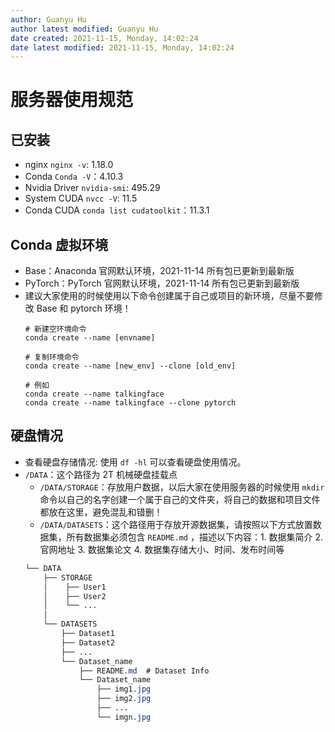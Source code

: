 ```yaml
---
author: Guanyu Hu
author latest modified: Guanyu Hu
date created: 2021-11-15, Monday, 14:02:24
date latest modified: 2021-11-15, Monday, 14:02:24
---
```


# 服务器使用规范

## 已安装

- nginx `nginx -v`: 1.18.0
- Conda `Conda -V`：4.10.3
- Nvidia Driver `nvidia-smi`: 495.29
- System CUDA `nvcc -V`: 11.5
- Conda CUDA `conda list cudatoolkit`：11.3.1

## Conda 虚拟环境

- Base：Anaconda 官网默认环境，2021-11-14 所有包已更新到最新版
- PyTorch：PyTorch 官网默认环境，2021-11-14 所有包已更新到最新版
- 建议大家使用的时候使用以下命令创建属于自己或项目的新环境，尽量不要修改 Base 和 pytorch 环境！
	```shell
    # 新建空环境命令
    conda create --name [envname]

    # 复制环境命令
    conda create --name [new_env] --clone [old_env]

    # 例如
    conda create --name talkingface
    conda create --name talkingface --clone pytorch
    ```

## 硬盘情况

- 查看硬盘存储情况: 使用 `df -hl` 可以查看硬盘使用情况。
- `/DATA`：这个路径为 2T 机械硬盘挂载点
	- `/DATA/STORAGE`：存放用户数据，以后大家在使用服务器的时候使用 `mkdir` 命令以自己的名字创建一个属于自己的文件夹，将自己的数据和项目文件都放在这里，避免混乱和错删！
	- `/DATA/DATASETS`：这个路径用于存放开源数据集，请按照以下方式放置数据集，所有数据集必须包含 `README.md` ，描述以下内容：1. 数据集简介 2. 官网地址 3. 数据集论文 4. 数据集存储大小、时间、发布时间等
	```css
    └── DATA
        ├── STORAGE
        │    ├── User1
        │    ├── User2
        │    └── ...
        │    
        └── DATASETS
            ├── Dataset1
            ├── Dataset2
            ├── ...
            └── Dataset_name
                ├── README.md  # Dataset Info
                └── Dataset_name
                    ├── img1.jpg
                    ├── img2.jpg
                    ├── ...
                    └── imgn.jpg
    ```
